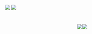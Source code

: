 <!--
**whkakrkr/whkakrkr** is a ✨ _special_ ✨ repository because its `README.md` (this file) appears on your GitHub profile.
-->

<!-- ![header](https://capsule-render.vercel.app/api?type=waving&color=auto&height=200&section=header&text=printf("Hello,%20SeonDal%20!");&fontSize=30&animation=fadeIn)
 -->
 
<!-- <h3>🐔 SeonDal 🐔</h3> -->
<p>
            <a href="https://github.com/seondal">
                      <img src="https://hits.seeyoufarm.com/api/count/incr/badge.svg?url=https%3A%2F%2Fgithub.com%2Fseondal&count_bg=%23000000&title_bg=%23000000&icon=github.svg&icon_color=%23E7E7E7&title=GitHub&edge_flat=false)"/></a>
          <!-- <a href="https://www.instagram.com/dev_seondal/">
                    <img src="https://img.shields.io/badge/Instagram-E4405F?style=flat-square&logo=Instagram&logoColor=white"/></a>
             <a href="https://velog.io/@seondal">
                    <img src="https://img.shields.io/badge/Velog-3DDC84?style=flat-square&logoColor=white"/></a>
            <a href="https://whkakrkr.tistory.com">
                    <img src="https://img.shields.io/badge/Tistory-000000?style=flat-square&logoColor=white"/></a> -->
            <a href="mailto:whkakrkr@gmail.com">
                    <img src="https://img.shields.io/badge/Gmail-D14836?style=flat-square&logo=Gmail&logoColor=white"/></a>
</p>

</br>
<!-- 
<h3 align="center"> 🛠️ I've ever used 🛠️ </h3> -->
<!--                   <p align="center">
          <img src="https://img.shields.io/badge/C-A8B9CC?style=flat-square&logo=C&logoColor=white"/></a>  
          <img src="https://img.shields.io/badge/C++-00599C?style=flat-square&logo=C%2B%2B&logoColor=white"/></a>
          <img src="https://img.shields.io/badge/Java-007396?style=flat-square&logo=java&logoColor=white"/></a>
          </br>
            <img src="https://img.shields.io/badge/Swift-FA7343?style=flat-square&logo=swift&logoColor=white"/></a>
           <img src="https://img.shields.io/badge/HTML5-E34F26?style=flat-square&logo=html5&logoColor=white"/></a>
          <img src="https://img.shields.io/badge/CSS3-1572B6?style=flat-square&logo=css3&logoColor=white"/></a>
           <img src="https://img.shields.io/badge/Python-3776AB?style=flat-square&logo=python&logoColor=white"/></a>
          <img src="https://img.shields.io/badge/JavaScript-F7DF1E?style=flat-square&logo=javascript&logoColor=white"/></a>
          <img src="https://img.shields.io/badge/Kotlin-0095D5?style=flat-square&logo=kotlin&logoColor=white"/></a>
          </br>
          <img src="https://img.shields.io/badge/VisualStudioCode-007ACC?style=flat-square&logo=visualstudiocode&logoColor=white"/></a>
          <img src="https://img.shields.io/badge/Git-F05032?style=flat-square&logo=git&logoColor=white"/></a>
          <img src="https://img.shields.io/badge/Eclipse-2C2255?style=flat-square&logo=eclipse&logoColor=white"/></a>
          <img src="https://img.shields.io/badge/AndroidStudio-3DDC84?style=flat-square&logo=androidstudio&logoColor=white"/></a>
            </p> -->
            
<p align="center"><img src="http://mazassumnida.wtf/api/v2/generate_badge?boj=whkakrkr"><img src="https://github-readme-stats.vercel.app/api?username=seondal"></p>


<!-- ![footer](https://capsule-render.vercel.app/api?type=waving&color=auto&height=100&section=footer&)
 -->
